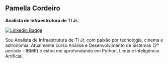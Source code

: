## Pamella Cordeiro 

**Analista de Infraestrutura de TI Jr.** 
<br>

[![Linkedin Badge](https://img.shields.io/badge/-Meu%20LinkedIn-0077B5?style=flat-square&logo=Linkedin&logoColor=212121&link=https://www.linkedin.com/in/pamella-cordeiro/)](https://www.linkedin.com/in/pamella-cordeiro/) 

Sou Analista de Infraestrutura de TI Jr. com paixão por tecnologia, cinema e astronomia.
Atualmente curso Análise e Desenvolvimento de Sistemas (2º período - IBMR) e estou me aprofundando em Python, Linux e Inteligência Artificial.




